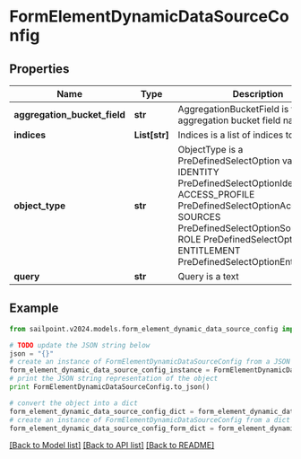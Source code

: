 # FormElementDynamicDataSourceConfig


## Properties

Name | Type | Description | Notes
------------ | ------------- | ------------- | -------------
**aggregation_bucket_field** | **str** | AggregationBucketField is the aggregation bucket field name | [optional] 
**indices** | **List[str]** | Indices is a list of indices to use | [optional] 
**object_type** | **str** | ObjectType is a PreDefinedSelectOption value IDENTITY PreDefinedSelectOptionIdentity ACCESS_PROFILE PreDefinedSelectOptionAccessProfile SOURCES PreDefinedSelectOptionSources ROLE PreDefinedSelectOptionRole ENTITLEMENT PreDefinedSelectOptionEntitlement | [optional] 
**query** | **str** | Query is a text | [optional] 

## Example

```python
from sailpoint.v2024.models.form_element_dynamic_data_source_config import FormElementDynamicDataSourceConfig

# TODO update the JSON string below
json = "{}"
# create an instance of FormElementDynamicDataSourceConfig from a JSON string
form_element_dynamic_data_source_config_instance = FormElementDynamicDataSourceConfig.from_json(json)
# print the JSON string representation of the object
print FormElementDynamicDataSourceConfig.to_json()

# convert the object into a dict
form_element_dynamic_data_source_config_dict = form_element_dynamic_data_source_config_instance.to_dict()
# create an instance of FormElementDynamicDataSourceConfig from a dict
form_element_dynamic_data_source_config_form_dict = form_element_dynamic_data_source_config.from_dict(form_element_dynamic_data_source_config_dict)
```
[[Back to Model list]](../README.md#documentation-for-models) [[Back to API list]](../README.md#documentation-for-api-endpoints) [[Back to README]](../README.md)


